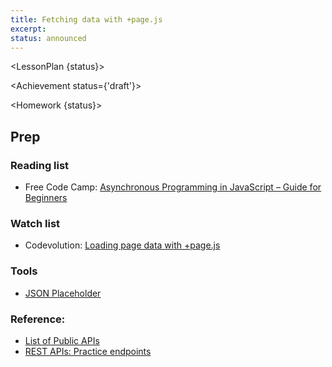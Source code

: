 ```yaml
---
title: Fetching data with +page.js
excerpt: 
status: announced
---
```

<script>
	import Homework from "$lib/components/Homework.svelte";
	import LessonPlan from "$lib/components/LessonPlan.svelte";
	import LabTime from "$lib/components/LabTime.svelte";
	import Achievement from "$lib/components/Achievement.svelte";
</script>

<LessonPlan {status}>

</LessonPlan>

<Achievement status={'draft'}>

</Achievement>

<Homework {status}>

## Prep
### Reading list
- Free Code Camp: [Asynchronous Programming in JavaScript – Guide for Beginners](https://www.freecodecamp.org/news/asynchronous-programming-in-javascript/)

### Watch list
- Codevolution: [Loading page data with +page.js](https://www.youtube.com/watch?v=iBctrIOg-Jw)

### Tools
- [JSON Placeholder](https://jsonplaceholder.typicode.com/)

### Reference: 
- [List of Public APIs](https://github.com/public-apis/public-apis)
- [REST APIs: Practice endpoints](https://gist.github.com/acidtone/673dfc5c11ce06e9e8cd6ce33609eb3c)

</Homework>
